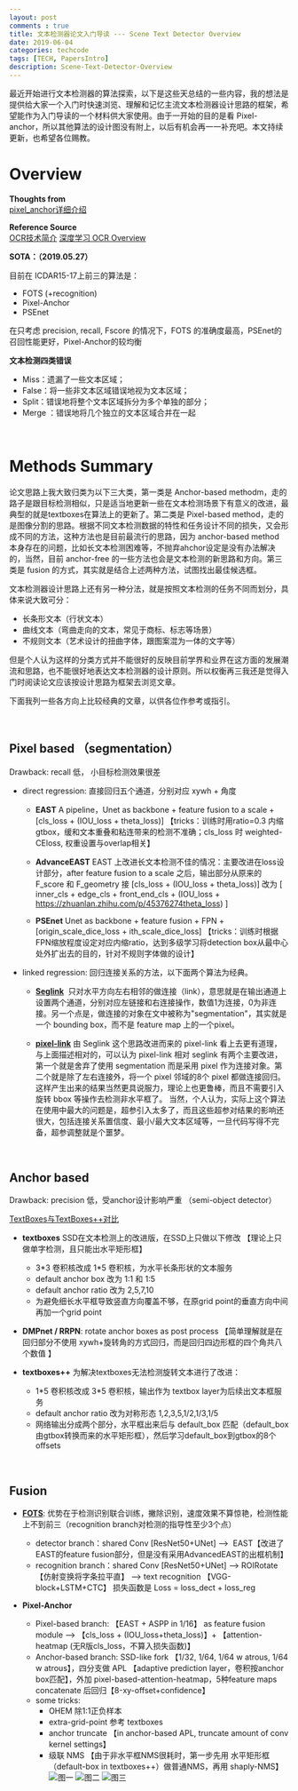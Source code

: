 ```yaml
---
layout: post
comments : true
title: 文本检测器论文入门导读 --- Scene Text Detector Overview
date: 2019-06-04
categories: techcode
tags: [TECH, PapersIntro]
description: Scene-Text-Detector-Overview
---
```


最近开始进行文本检测器的算法探索，以下是这些天总结的一些内容，我的想法是提供给大家一个入门时快速浏览、理解和记忆主流文本检测器设计思路的框架，希望能作为入门导读的一个材料供大家使用。由于一开始的目的是看 Pixel-anchor，所以其他算法的设计图没有附上，以后有机会再一一补充吧。本文持续更新，也希望各位赐教。


# Overview

**Thoughts from**  
[pixel_anchor详细介绍](https://zhuanlan.zhihu.com/p/51977978)

**Reference Source**  
[OCR技术简介](https://zhuanlan.zhihu.com/p/45376274)
[深度学习 OCR Overview ](http://xiaofengshi.com/2019/01/05/%E6%B7%B1%E5%BA%A6%E5%AD%A6%E4%B9%A0-OCR_Overview/)


**SOTA：（2019.05.27）** 

目前在 ICDAR15-17上前三的算法是：
- FOTS (+recognition)
- Pixel-Anchor
- PSEnet

在只考虑 precision, recall, Fscore 的情况下，FOTS 的准确度最高，PSEnet的召回性能更好，Pixel-Anchor的较均衡


**文本检测四类错误**

- Miss：遗漏了一些文本区域；
- False：将一些非文本区域错误地视为文本区域；
- Split：错误地将整个文本区域拆分为多个单独的部分；
- Merge ：错误地将几个独立的文本区域合并在一起

&nbsp;

# Methods Summary

论文思路上我大致归类为以下三大类，第一类是 Anchor-based methodm，走的路子是跟目标检测相似，只是适当地更新一些在文本检测场景下有意义的改进，最典型的就是textboxes在算法上的更新了。第二类是 Pixel-based method，走的是图像分割的思路。根据不同文本检测数据的特性和任务设计不同的损失，又会形成不同的方法，这种方法也是目前最流行的思路，因为 anchor-based method 本身存在的问题，比如长文本检测困难等，不抛弃ahchor设定是没有办法解决的，当然，目前 anchor-free 的一些方法也会是文本检测的新思路和方向。第三类是 fusion 的方式，其实就是结合上述两种方法，试图找出最佳候选框。

文本检测器设计思路上还有另一种分法，就是按照文本检测的任务不同而划分，具体来说大致可分：
- 长条形文本（行状文本）
- 曲线文本（弯曲走向的文本，常见于商标、标志等场景）
- 不规则文本（艺术设计的扭曲字体，跟图案混为一体的文字等）

但是个人认为这样的分类方式并不能很好的反映目前学界和业界在这方面的发展潮流和思路，也不能很好地表达文本检测器的设计原则。所以权衡再三我还是觉得入门时阅读论文应该按设计思路为框架去浏览文章。

下面我列一些各方向上比较经典的文章，以供各位作参考或指引。

&nbsp;

## Pixel based （segmentation） 

Drawback: recall 低， 小目标检测效果很差

- direct regression: 
直接回归五个通道，分别对应 xywh + 角度

  - **EAST**
A pipeline，Unet as backbone + feature fusion to a scale + [cls_loss + (IOU_loss + theta_loss)] 【tricks：训练时用ratio=0.3 内缩gtbox，缓和文本重叠和粘连带来的检测不准确；cls_loss 时 weighted-CEloss, 权重设置与overlap相关】

  - **AdvanceEAST**
EAST 上改进长文本检测不佳的情况：主要改进在loss设计部分，after feature fusion to a scale 之后，输出部分从原来的 F_score 和 F_geometry 接 [cls_loss + (IOU_loss + theta_loss)] 改为 [ inner_cls + edge_cls + front_end_cls + (IOU_loss + https://zhuanlan.zhihu.com/p/45376274theta_loss) ]

  - **PSEnet**
Unet as backbone + feature fusion + FPN + [origin_scale_dice_loss + ith_scale_dice_loss] 
【tricks：训练时根据FPN缩放程度设定对应内缩ratio，达到多级学习将detection box从最中心处外扩出去的目的，针对不规则字体做的设计】 



- linked regression:
回归连接关系的方法，以下面两个算法为经典。
  - [**Seglink**](https://www.cnblogs.com/lillylin/p/6596731.html) 
只对水平方向左右相邻的做连接（link），意思就是在输出通道上设置两个通道，分别对应左链接和右连接操作，数值1为连接，0为非连接。另一个点是，做连接的对象在文中被称为"segmentation"，其实就是一个 bounding box，而不是 feature map 上的一个pixel。

  - [**pixel-link**](https://zhuanlan.zhihu.com/p/38171172)
由 Seglink 这个思路改进而来的 pixel-link 看上去更有道理，与上面描述相对的，可以认为 pixel-link 相对 seglink 有两个主要改进，第一个就是舍弃了使用 segmentation 而是采用 pixel 作为连接对象。第二个就是除了左右连接外，将一个 pixel 邻域的8个 pixel 都做连接回归。这样产生出来的结果当然更具说服力，理论上也更鲁棒，而且不需要引入旋转 bbox 等操作去检测非水平框了。
当然，个人认为，实际上这个算法在使用中最大的问题是，超参引入太多了，而且这些超参对结果的影响还很大，包括连接关系置信度、最小/最大文本区域等，一旦代码写得不完备，超参调整就是个噩梦。

&nbsp;

## Anchor based  

Drawback: precision 低，受anchor设计影响严重 （semi-object detector）

[TextBoxes与TextBoxes++对比](https://www.jianshu.com/p/113ef1362676)

- **textboxes**
SSD在文本检测上的改进版，在SSD上只做以下修改 【理论上只做单字检测，且只能出水平矩形框】

  - 3\*3 卷积核改成 1\*5 卷积核，为水平长条形状的文本服务
  - default anchor box 改为 1:1 和 1:5
  - default anchor ratio 改为 2,5,7,10
  - 为避免细长水平框导致竖直方向覆盖不够，在原grid point的垂直方向中间再加一个grid point

- **DMPnet / RRPN**: 
rotate anchor boxes as post process 【简单理解就是在回归部分不使用 xywh+旋转角的方式回归，而是回归四边形框的四个角共八个数值 】

- **textboxes++**
为解决textboxes无法检测旋转文本进行了改进：

  - 1\*5 卷积核改成 3\*5 卷积核，输出作为 textbox layer为后续出文本框服务
  - default anchor ratio 改为对称形态 1,2,3,5,1/2,1/3,1/5
  - 网络输出分成两个部分，水平框出来后与 default_box 匹配（default_box由gtbox转换而来的水平矩形框），然后学习default_box到gtbox的8个offsets

&nbsp;

## Fusion

- [**FOTS**](https://blog.csdn.net/u013063099/article/details/89236368): 优势在于检测识别联合训练，撇除识别，速度效果不算惊艳，检测性能上不到前三（recognition branch对检测的指导性至少3个点）
       
  - detector branch：shared Conv [ResNet50+UNet] -->  EAST【改进了EAST的feature fusion部分，但是没有采用AdvancedEAST的出框机制】
  - recognition branch：shared Conv [ResNet50+UNet] --> ROIRotate 【仿射变换将字条拉平直】 --> text recognition 【VGG-block+LSTM+CTC】
损失函数是 Loss = loss_dect + loss_reg


- **Pixel-Anchor**
  - Pixel-based branch: 
【EAST + ASPP in 1/16】 as feature fusion module --> 
【cls_loss + (IOU_loss+theta_loss)】+ 【attention-heatmap (无R版cls_loss，不算入损失函数)】
  - Anchor-based branch: SSD-like fork 【1/32, 1/64, 1/64 w atrous, 1/64 w atrous】，四分支做 APL 【adaptive prediction layer，卷积按anchor box匹配】，外加 pixel-based-attention-heatmap，5种feature maps concatenate 后回归【8-xy-offset+confidence】
  - some tricks:
    - OHEM 除1:1正负样本
    - extra-grid-point 参考 textboxes
    - anchor truncate 【in anchor-based APL, truncate amount of conv kernel settings】
    - 级联 NMS 【由于非水平框NMS很耗时，第一步先用 水平矩形框（default-box in textboxes++）做普通NMS，再用 shaply-NMS】
![图一](/img/2019-06-03-Scene-Text-Detector-Overview/pixel_anchor_1.PNG)
![图二](/img/2019-06-03-Scene-Text-Detector-Overview/pixel_anchor_2.PNG)
![图三](/img/2019-06-03-Scene-Text-Detector-Overview/pixel_anchor_3.PNG)



